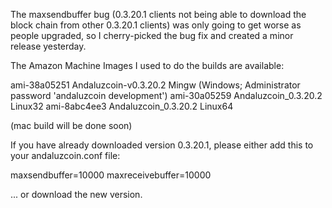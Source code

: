 The maxsendbuffer bug (0.3.20.1 clients not being able to download the block chain from other 0.3.20.1 clients) was only going to get
worse as people upgraded, so I cherry-picked the bug fix and created a minor release yesterday.

The Amazon Machine Images I used to do the builds are available:

  ami-38a05251   Andaluzcoin-v0.3.20.2 Mingw    (Windows; Administrator password 'andaluzcoin development')
  ami-30a05259   Andaluzcoin_0.3.20.2 Linux32
  ami-8abc4ee3   Andaluzcoin_0.3.20.2 Linux64

(mac build will be done soon)

If you have already downloaded version 0.3.20.1, please either add this to your andaluzcoin.conf file:

  maxsendbuffer=10000
  maxreceivebuffer=10000

... or download the new version.
